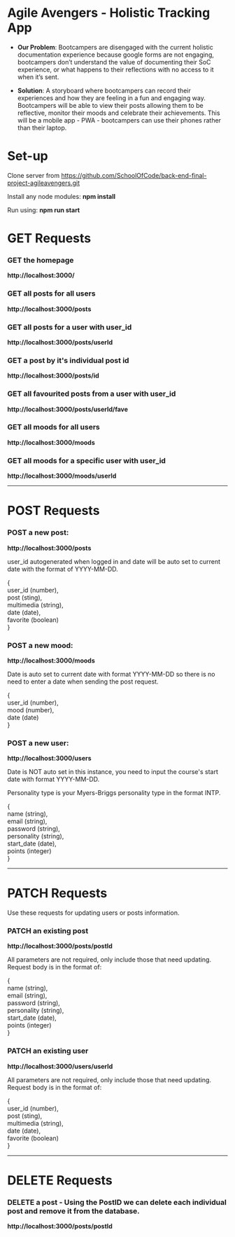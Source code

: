 # Agile Avengers - Holistic Tracking App

- **Our Problem**: Bootcampers are disengaged with the current holistic documentation experience because google forms are not engaging, bootcampers don’t understand the value of documenting their SoC experience, or what happens to their reflections with no access to it when it’s sent.

- **Solution**: A storyboard where bootcampers can record their experiences and how they are feeling in a fun and engaging way. Bootcampers will be able to view their posts allowing them to be reflective, monitor their moods and celebrate their achievements. This will be a mobile app - PWA - bootcampers can use their phones rather than their laptop.

# Set-up

Clone server from https://github.com/SchoolOfCode/back-end-final-project-agileavengers.git

Install any node modules: **npm install**

Run using: **npm run start**

# GET Requests

### GET the homepage

**http://localhost:3000/**

### GET all posts for all users

**http://localhost:3000/posts**

### GET all posts for a user with user_id

**http://localhost:3000/posts/userId**

### GET a post by it's individual post id

**http://localhost:3000/posts/id**

### GET all favourited posts from a user with user_id

**http://localhost:3000/posts/userId/fave**

### GET all moods for all users

**http://localhost:3000/moods**

### GET all moods for a specific user with user_id

**http://localhost:3000/moods/userId**

---

# POST Requests

### POST a new post:

**http://localhost:3000/posts**

user_id autogenerated when logged in and date will be auto set to current date with the format of YYYY-MM-DD.

{  
user_id (number),  
 post (sting),  
 multimedia (string),  
 date (date),  
 favorite (boolean)  
}

### POST a new mood:

**http://localhost:3000/moods**

Date is auto set to current date with format YYYY-MM-DD so there is no need to enter a date when sending the post request.

{  
user_id (number),  
mood (number),  
date (date)  
}

### POST a new user:

**http://localhost:3000/users**

Date is NOT auto set in this instance, you need to input the course's start date with format YYYY-MM-DD.

Personality type is your Myers-Briggs personality type in the format INTP.

{  
name (string),  
email (string),  
password (string),  
personality (string),  
start_date (date),  
points (integer)  
}

---

# PATCH Requests

Use these requests for updating users or posts information.

### PATCH an existing post

**http://localhost:3000/posts/postId**

All parameters are not required, only include those that need updating. Request body is in the format of:

{  
name (string),  
email (string),  
password (string),  
personality (string),  
start_date (date),  
points (integer)  
}

### PATCH an existing user

**http://localhost:3000/users/userId**

All parameters are not required, only include those that need updating. Request body is in the format of:

{  
user_id (number),  
post (sting),  
multimedia (string),  
date (date),  
favorite (boolean)  
}

---

# DELETE Requests

### DELETE a post - Using the PostID we can delete each individual post and remove it from the database.

**http://localhost:3000/posts/postId**
